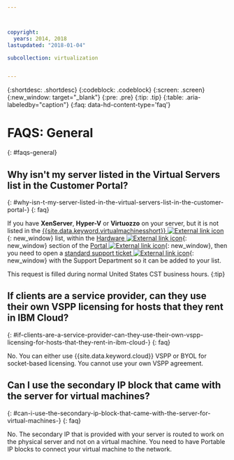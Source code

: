 ```yaml
---



copyright:
  years: 2014, 2018
lastupdated: "2018-01-04"

subcollection: virtualization


---
```


{:shortdesc: .shortdesc}
{:codeblock: .codeblock}
{:screen: .screen}
{:new_window: target="_blank"}
{:pre: .pre}
{:tip: .tip}
{:table: .aria-labeledby="caption"}
{:faq: data-hd-content-type='faq'}

# FAQS: General
{: #faqs-general}

## Why isn't my server listed in the Virtual Servers list in the Customer Portal?
{: #why-isn-t-my-server-listed-in-the-virtual-servers-list-in-the-customer-portal-}
{: faq}

If you have **XenServer**, **Hyper-V** or **Virtuozzo** on your server, but it is not listed in the [{{site.data.keyword.virtualmachinesshort}} ![External link icon](../../icons/launch-glyph.svg "External link icon")](https://manage.softlayer.com/Virtual/live){: new_window} list, within the [Hardware ![External link icon](../../icons/launch-glyph.svg "External link icon")](https://manage.softlayer.com/Hardware/configuration){: new_window} section of the [Portal ![External link icon](../../icons/launch-glyph.svg "External link icon")](https://manage.softlayer.com/){: new_window}, then you need to open a [standard support ticket ![External link icon](../../icons/launch-glyph.svg "External link icon")](https://manage.softlayer.com/Support/addTicket){: new_window} with the Support Department so it can be added to your list.

This request is filled during normal United States CST business hours.
{:tip}

## If clients are a service provider, can they use their own VSPP licensing for hosts that they rent in IBM Cloud?
{: #if-clients-are-a-service-provider-can-they-use-their-own-vspp-licensing-for-hosts-that-they-rent-in-ibm-cloud-}
{: faq}

No. You can either use {{site.data.keyword.cloud}} VSPP or BYOL for socket-based licensing. You cannot use your own VSPP agreement.

## Can I use the secondary IP block that came with the server for virtual machines?
{: #can-i-use-the-secondary-ip-block-that-came-with-the-server-for-virtual-machines-}
{: faq}

No. The secondary IP that is provided with your server is routed to work on the physical server and not on a virtual machine. You need to have Portable IP blocks to connect your virtual machine to the network.
